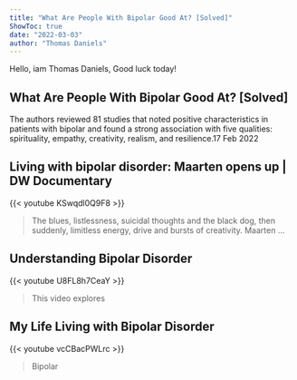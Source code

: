 ```yaml
---
title: "What Are People With Bipolar Good At? [Solved]"
ShowToc: true 
date: "2022-03-03"
author: "Thomas Daniels" 
---
```


Hello, iam Thomas Daniels, Good luck today!
## What Are People With Bipolar Good At? [Solved]
The authors reviewed 81 studies that noted positive characteristics in patients with bipolar and found a strong association with five qualities: spirituality, empathy, creativity, realism, and resilience.17 Feb 2022

## Living with bipolar disorder: Maarten opens up | DW Documentary
{{< youtube KSwqdl0Q9F8 >}}
>The blues, listlessness, suicidal thoughts and the black dog, then suddenly, limitless energy, drive and bursts of creativity. Maarten ...

## Understanding Bipolar Disorder
{{< youtube U8FL8h7CeaY >}}
>This video explores 

## My Life Living with Bipolar Disorder
{{< youtube vcCBacPWLrc >}}
>Bipolar

